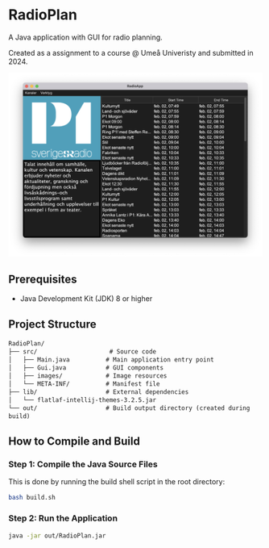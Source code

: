 # RadioPlan

A Java application with GUI for radio planning.

Created as a assignment to a course @ Umeå Univeristy and submitted in 2024.

![Placeholder Image](/images/screenshot.png)

## Prerequisites

- Java Development Kit (JDK) 8 or higher

## Project Structure

```
RadioPlan/
├── src/                    # Source code
│   ├── Main.java          # Main application entry point
│   ├── Gui.java           # GUI components
│   ├── images/            # Image resources
│   └── META-INF/          # Manifest file
├── lib/                   # External dependencies
│   └── flatlaf-intellij-themes-3.2.5.jar
└── out/                   # Build output directory (created during build)
```

## How to Compile and Build

### Step 1: Compile the Java Source Files

This is done by running the build shell script in the root directory:

```bash
bash build.sh
```

### Step 2: Run the Application

```bash
java -jar out/RadioPlan.jar
```